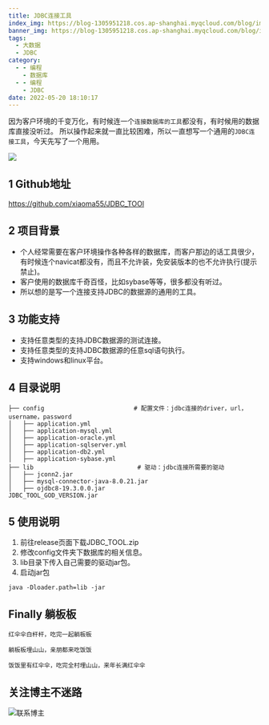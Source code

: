 ```yaml
---
title: JDBC连接工具
index_img: https://blog-1305951218.cos.ap-shanghai.myqcloud.com/blog/image/articleBg/1(119).jpg
banner_img: https://blog-1305951218.cos.ap-shanghai.myqcloud.com/blog/image/articleBg/1(119).jpg
tags:
  - 大数据
  - JDBC
category:
  - - 编程
    - 数据库
  - - 编程
    - JDBC
date: 2022-05-20 18:10:17
---
```


因为客户环境的千变万化，有时候连一个`连接数据库的工具`都没有，有时候用的数据库直接没听过。
所以操作起来就一直比较困难，所以一直想写一个通用的`JDBC连接工具`，今天先写了一个用用。

<!-- more -->

![](https://blog-1305951218.cos.ap-shanghai.myqcloud.com/blog/image/icon/touBuYinDaoGuanZhu.gif)
## 1 Github地址

https://github.com/xiaoma55/JDBC_TOOl

## 2 项目背景

- 个人经常需要在客户环境操作各种各样的数据库，而客户那边的话工具很少，有时候连个navicat都没有，而且不允许装，免安装版本的也不允许执行(提示禁止)。
- 客户使用的数据库千奇百怪，比如sybase等等，很多都没有听过。
- 所以想的是写一个连接支持JDBC的数据源的通用的工具。

## 3 功能支持

- 支持任意类型的支持JDBC数据源的测试连接。
- 支持任意类型的支持JDBC数据源的任意sql语句执行。
- 支持windows和linux平台。

## 4 目录说明

    ├── config                         # 配置文件：jdbc连接的driver，url，username，password
    │   ├── application.yml
    │   ├── application-mysql.yml
    │   ├── application-oracle.yml
    │   ├── application-sqlserver.yml
    │   ├── application-db2.yml
    │   ├── application-sybase.yml
    ├── lib                             # 驱动：jdbc连接所需要的驱动
    │   ├── jconn2.jar
    │   ├── mysql-connector-java-8.0.21.jar
    │   ├── ojdbc8-19.3.0.0.jar
    JDBC_TOOL_GOD_VERSION.jar

## 5 使用说明

1. 前往release页面下载JDBC_TOOL.zip
2. 修改config文件夹下数据库的相关信息。
3. lib目录下传入自己需要的驱动jar包。
4. 启动jar包

```
java -Dloader.path=lib -jar
```

## Finally 躺板板

`红伞伞白杆杆，吃完一起躺板板`

`躺板板埋山山，亲朋都来吃饭饭`

`饭饭里有红伞伞，吃完全村埋山山，来年长满红伞伞`

## 关注博主不迷路
![联系博主](https://blog-1305951218.cos.ap-shanghai.myqcloud.com/blog/image/icon/wechatFindMeNew.png)